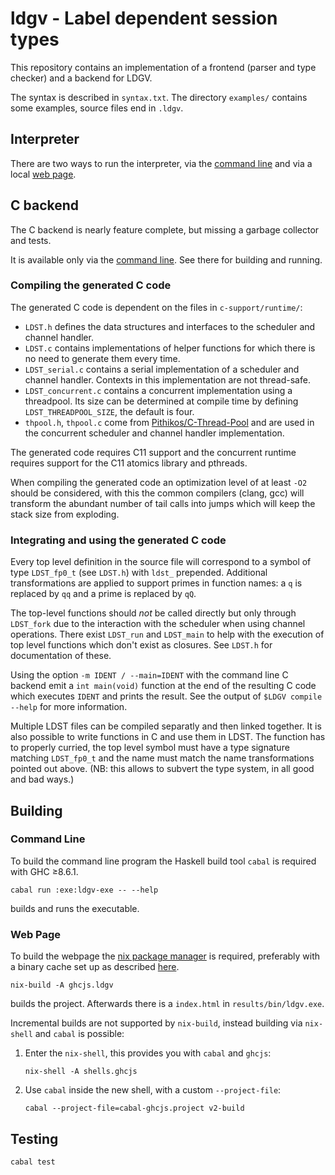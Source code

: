 # ldgv - Label dependent session types

This repository contains an implementation of a frontend (parser and
type checker) and a backend for LDGV.

The syntax is described in `syntax.txt`. The directory `examples/`
contains some examples, source files end in `.ldgv`.

## Interpreter

There are two ways to run the interpreter, via the [command
line](#command-line) and via a local [web page](#web-page).


## C backend

The C backend is nearly feature complete, but missing a garbage collector and
tests.

It is available only via the [command line](#command-line). See there for
building and running.

### Compiling the generated C code

The generated C code is dependent on the files in `c-support/runtime/`:

* `LDST.h` defines the data structures and interfaces to the scheduler and
  channel handler.
* `LDST.c` contains implementations of helper functions for which there is no
  need to generate them every time.
* `LDST_serial.c` contains a serial implementation of a scheduler and channel
  handler. Contexts in this implementation are not thread-safe.
* `LDST_concurrent.c` contains a concurrent implementation using a threadpool.
  Its size can be determined at compile time by defining
  `LDST_THREADPOOL_SIZE`, the default is four.
* `thpool.h`, `thpool.c` come from [Pithikos/C-Thread-Pool][] and are used in
  the concurrent scheduler and channel handler implementation.

[Pithikos/C-Thread-Pool]: https://github.com/Pithikos/C-Thread-Pool

The generated code requires C11 support and the concurrent runtime requires
support for the C11 atomics library and pthreads.

When compiling the generated code an optimization level of at least `-O2`
should be considered, with this the common compilers (clang, gcc) will
transform the abundant number of tail calls into jumps which will keep the
stack size from exploding.

### Integrating and using the generated C code

Every top level definition in the source file will correspond to a symbol of
type `LDST_fp0_t` (see `LDST.h`) with `ldst_` prepended. Additional
transformations are applied to support primes in function names: a `q` is
replaced by `qq` and a prime is replaced by `qQ`.

The top-level functions should *not* be called directly but only through
`LDST_fork` due to the interaction with the scheduler when using channel
operations.  There exist `LDST_run` and `LDST_main` to help with the execution
of top level functions which don't exist as closures. See `LDST.h` for
documentation of these.

Using the option `-m IDENT / --main=IDENT` with the command line C backend emit
a `int main(void)` function at the end of the resulting C code which executes
`IDENT` and prints the result. See the output of `$LDGV compile --help` for
more information.

Multiple LDST files can be compiled separatly and then linked together. It is
also possible to write functions in C and use them in LDST. The function has to
properly curried, the top level symbol must have a type signature matching
`LDST_fp0_t` and the name must match the name transformations pointed out
above. (NB: this allows to subvert the type system, in all good and bad ways.)


## Building

### Command Line

To build the command line program the Haskell build tool `cabal` is required with GHC ≥8.6.1.

```
cabal run :exe:ldgv-exe -- --help
```

builds and runs the executable.

### Web Page

To build the webpage the [nix package manager](https://nixos.org/nix/) is
required, preferably with a binary cache set up as described
[here](https://github.com/obsidiansystems/obelisk/blob/master/README.md).

```
nix-build -A ghcjs.ldgv
```

builds the project. Afterwards there is a `index.html` in `results/bin/ldgv.exe`.

Incremental builds are not supported by `nix-build`, instead building via
`nix-shell` and `cabal` is possible:

1. Enter the `nix-shell`, this provides you with `cabal` and `ghcjs`:

      ```
      nix-shell -A shells.ghcjs
      ```

2. Use `cabal` inside the new shell, with a custom `--project-file`:

      ```
      cabal --project-file=cabal-ghcjs.project v2-build
      ```


## Testing

```
cabal test
```
